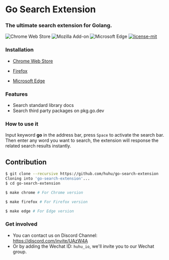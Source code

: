 # Go Search Extension

### The ultimate search extension for Golang.

![Chrome Web Store](https://img.shields.io/chrome-web-store/v/epanejkfcekejmmfbcpbcbigfpefbnlb.svg)
![Mozilla Add-on](https://img.shields.io/amo/v/go-search-extension?color=%2320123A)
![Microsoft Edge](https://img.shields.io/badge/microsoft--edge-0.1.0-1D4F8C)
[![license-mit](https://img.shields.io/badge/license-MIT-blue.svg)](https://github.com/huhu/go-search-extension/blob/master/LICENSE)

### Installation

- [Chrome Web Store](https://chrome.google.com/webstore/detail/golang-search/epanejkfcekejmmfbcpbcbigfpefbnlb)

- [Firefox](https://addons.mozilla.org/en-US/firefox/addon/go-search-extension/)

- [Microsoft Edge](https://microsoftedge.microsoft.com/addons/detail/ebibclchdmagkhopidkjckjkbhghfehh)


### Features

- Search standard library docs
- Search third party packages on pkg.go.dev

### How to use it
   
Input keyword **go** in the address bar, press `Space` to activate the search bar. Then enter any word 
you want to search, the extension will response the related search results instantly.

## Contribution

```bash
$ git clone --recursive https://github.com/huhu/go-search-extension
Cloning into 'go-search-extension'...
$ cd go-search-extension

$ make chrome # For Chrome version

$ make firefox # For Firefox version

$ make edge # For Edge version
```

### Get involved

- You can contact us on Discord Channel: https://discord.com/invite/UAzW4A
- Or by adding the Wechat ID: `huhu_io`, we'll invite you to our Wechat group.
